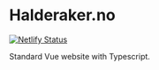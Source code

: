 # Halderaker.no

[![Netlify Status](https://api.netlify.com/api/v1/badges/1769860c-f58f-4fba-9a51-4ba384d5f560/deploy-status)](https://app.netlify.com/sites/chipper-druid-59f48a/deploys)

Standard Vue website with Typescript.
